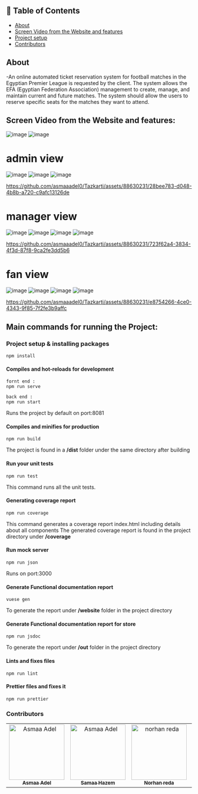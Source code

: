 ## 📝 Table of Contents

- [About <a name = "about"></a>](#about-)
- [Screen Video from the Website and features <a name = "screen-video"></a>](#screen-video-)
- [Project setup <a name = "project-setup"></a>](#project-setup-)
- [Contributors <a name = "Contributors"></a>](#contributors-)

## About <a name = "about"></a>

-An online automated ticket reservation system for football matches in the Egyptian Premier League is requested by the client. The system allows the EFA (Egyptian Federation Association) management to create, manage, and maintain current and future matches. The system should allow the users to reserve specific seats for the matches they want to attend.

## Screen Video from the Website and features: <a name = "screen-video"></a>
![image](https://github.com/asmaaadel0/Tazkarti/assets/88630231/9a96fd24-8295-478a-8168-b25ff9e05b1f)
![image](https://github.com/asmaaadel0/Tazkarti/assets/88630231/449a8e92-9539-4822-b28f-e966d68a37da)
# admin view 
![image](https://github.com/asmaaadel0/Tazkarti/assets/88630231/f4eae5f9-3814-483d-988b-ac2e5c028bbd)
![image](https://github.com/asmaaadel0/Tazkarti/assets/88630231/9cc6da9a-36df-46b2-b99e-b4e54bf08864)
![image](https://github.com/asmaaadel0/Tazkarti/assets/88630231/42262770-4b5e-4ca3-9eca-d2e55b2c6c4e)

https://github.com/asmaaadel0/Tazkarti/assets/88630231/28bee783-d048-4b8b-a720-c9afc13126de

# manager view
![image](https://github.com/asmaaadel0/Tazkarti/assets/88630231/677e51d8-67ff-4f5f-9c65-5e542cf1fe86)
![image](https://github.com/asmaaadel0/Tazkarti/assets/88630231/862beb11-dfd4-4a07-ac9b-18160e509b0d)
![image](https://github.com/asmaaadel0/Tazkarti/assets/88630231/79498350-566b-4d01-8c41-afb806469098)
![image](https://github.com/asmaaadel0/Tazkarti/assets/88630231/d0ddf029-829c-468d-8173-df016145eabd)

https://github.com/asmaaadel0/Tazkarti/assets/88630231/723f62a4-3834-4f3d-87f8-9ca2fe3dd5b6



# fan view
![image](https://github.com/asmaaadel0/Tazkarti/assets/88630231/2fe25e1e-3f3b-4793-aac0-818ac5a2bb0e)
![image](https://github.com/asmaaadel0/Tazkarti/assets/88630231/6bc8e447-b744-4201-b18d-8b5c9da7ace0)
![image](https://github.com/asmaaadel0/Tazkarti/assets/88630231/fc282320-3ee6-4385-90ce-0d3c6f0091e3)
![image](https://github.com/asmaaadel0/Tazkarti/assets/88630231/14f27b09-03e3-42f1-8acb-dff6a23fbf63)

https://github.com/asmaaadel0/Tazkarti/assets/88630231/e8754266-4ce0-4343-9f85-7f2fe3b9affc





## Main commands for running the Project: <a name = "project-setup"></a>
### Project setup & installing packages

```
npm install
```

#### Compiles and hot-reloads for development

```
fornt end : 
npm run serve
```

```
back end : 
npm run start
```
Runs the project by default on port:8081

#### Compiles and minifies for production

```
npm run build
```

The project is found in a **/dist** folder under the same directory after building

#### Run your unit tests

```
npm run test
```

This command runs all the unit tests.

#### Generating coverage report

```
npm run coverage
```

This command  generates a coverage report index.html including details about all components
The generated coverage report is found in the project directory under **/coverage**

#### Run mock server

```
npm run json
```

Runs on port:3000

#### Generate Functional documentation report

```
vuese gen
```

To generate the report under **/website** folder in the project directory

#### Generate Functional documentation report for store

```
npm run jsdoc
```

To generate the report under **/out** folder in the project directory

#### Lints and fixes files

```
npm run lint
```

#### Prettier files and fixes it

```
npm run prettier
```

### Contributors <a name = "Contributors"></a>

<table>
  <tr>
    <td align="center">
    <a href="https://github.com/asmaaadel0" target="_black">
    <img src="https://avatars.githubusercontent.com/u/88618793?s=400&u=886a14dc5ef5c205a8e51942efe9665ed8fd4717&v=4" width="150px;" alt="Asmaa Adel"/>
    <br />
    <sub><b>Asmaa Adel</b></sub></a>
    </td>
    <td align="center">
    <a href="https://github.com/Samaa-Hazem2001" target="_black">
    <img src="https://avatars.githubusercontent.com/u/82514924?v=4" width="150px;" alt="Asmaa Adel"/>
    <br />
    <sub><b>Samaa Hazem</b></sub></a>
    </td>
    <td align="center">
    <a href="https://github.com/norhanreda" target="_black">
    <img src="https://avatars.githubusercontent.com/u/88630231?v=4" width="150px;" alt="norhan reda"/>
    <br />
    <sub><b>Norhan reda</b></sub></a>
    </td>
    <td align="center">
    <a href="https://github.com/Hoda233" target="_black">
    <img src="https://avatars.githubusercontent.com/u/77369927?v=4" width="150px;" alt="HodaGamal"/>
    <br />
    <sub><b>HodaGamal</b></sub></a>
    </td>
  </tr>
 </table>
